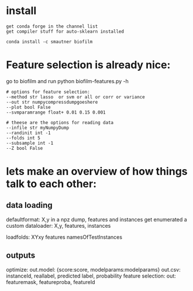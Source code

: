 

# install

```
get conda forge in the channel list
get compiler stuff for auto-sklearn installed

conda install -c smautner biofilm
```

# Feature selection is already nice:

go to biofilm and run python biofilm-features.py -h

```
# options for feature selection:
--method str lasso  or svm or all or corr or variance
--out str numpycompressdumpgoeshere
--plot bool False
--svmparamrange float+ 0.01 0.15 0.001

# theese are the options for reading data
--infile str myNumpyDump
--randinit int -1
--folds int 5
--subsample int -1
--Z bool False
```


# lets make an overview of how things talk to each other:

## data loading
defaultformat: X,y in a npz dump, features and instances get enumerated
a custom dataloader: X,y, features, instances

loadfolds: XYxy features namesOfTestInstances


## outputs
optimize:
	out.model: {score:score, modelparams:modelparams}
	out.csv: instanceId, reallabel, predicted label, probability
feature selection:
	out: featuremask, featureproba, featureId




